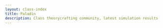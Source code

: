 ```yaml
---
layout: class-index
title: Paladin
description: Class theorycrafting community, latest simulation results and resources -based on SimulationCraft- for World of Warcraft.
---
```

